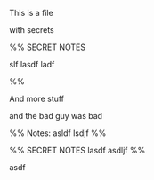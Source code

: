 This is a file

with secrets

%% SECRET NOTES

slf
lasdf
ladf

%%

And more stuff

and the bad guy was bad

%% Notes:
asldf
lsdjf
%%

%% SECRET NOTES
lasdf
asdljf
%%

asdf